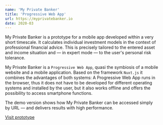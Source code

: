 ```yaml
---
name: 'My Private Banker'
title: 'Progressive Web App'
url: https://myprivatebanker.io
date: 2020-03
---
```

My Private Banker is a prototype for a mobile app developed within a very short timescale. It calculates individual investment models in the context of professional financial advice. This is precisely tailored to the entered asset and income situation and — in expert mode — to the user's personal risk tolerance.

My Private Banker is a `Progressive Web App`, quasi the symbiosis of a mobile website and a mobile application. Based on the framework `Nuxt.js` it combines the advantages of both systems: A Progressive Web App runs in the browser, thus it does not have to be developed for different operating systems and installed by the user, but it also works offline and offers the possibility to access smartphone functions.

The demo version shows how My Private Banker can be accessed simply by URL — and delivers results with high performance.

[Visit prototype](https://myprivatebanker.io/)

